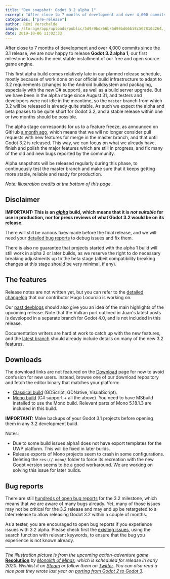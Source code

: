 ```yaml
---
title: "Dev snapshot: Godot 3.2 alpha 1"
excerpt: "After close to 7 months of development and over 4,000 commits since the 3.1 release, we are now happy to release Godot 3.2 alpha 1, our first milestone towards the next stable installment of our free and open source game engine. It brings new features such as an Android plugin/custom build system, C# support for Android, WebRTC support and WebSocket improvements, a fully reworked Visual Shader editor, ARKit and Oculus Go/Quest support and many more."
categories: ["pre-release"]
author: Rémi Verschelde
image: /storage/app/uploads/public/5d9/9bd/66b/5d99bd66b58c5678103264.jpg
date: 2019-10-06 11:02:33
---
```


After close to 7 months of development and over 4,000 commits since the 3.1 release, we are now happy to release **Godot 3.2 alpha 1**, our first milestone towards the next stable installment of our free and open source game engine.

This first alpha build comes relatively late in our planned release schedule, mostly because of work done on our official build infrastructure to adapt to 3.2 requirements (changes to the Android buildsystem and packaging, especially with the new C# support), as well as a build server upgrade. But we have been in the alpha stage since August 31, and testers and developers were not idle in the meantime, so the `master` branch from which 3.2 will be released is already quite stable. As such we expect the alpha and beta phases to be quite short for Godot 3.2, and a stable release within one or two months should be possible.

The alpha stage corresponds for us to a feature freeze, as announced on GitHub [a month ago](https://github.com/godotengine/godot/issues/31592), which means that we will no longer consider pull requests with new features for merge in the master branch, and that until Godot 3.2 is released. This way, we can focus on what we already have, finish and polish the major features which are still in progress, and fix many of the old and new bugs reported by the community.

Alpha snapshots will be released regularly during this phase, to continuously test the master branch and make sure that it keeps getting more stable, reliable and ready for production.

*Note: Illustration credits at the bottom of this page.*

## Disclaimer

**IMPORTANT: This is an *[alpha](https://en.wikipedia.org/wiki/Software_release_life_cycle#Alpha)* build, which means that it is *not suitable* for use in production, nor for press reviews of what Godot 3.2 would be on its release.**

There will still be various fixes made before the final release, and we will need your [detailed bug reports](https://github.com/godotengine/godot/issues) to debug issues and fix them.

There is also no guarantee that projects started with the alpha 1 build will still work in alpha 2 or later builds, as we reserve the right to do necessary breaking adjustments up to the beta stage (albeit compatibility breaking changes at this stage should be very minimal, if any).

## The features

Release notes are not written yet, but you can refer to the [detailed changelog](https://gist.github.com/Calinou/49aefe52ce8f67ffa3f743932123d14f) that our contributor Hugo Locurcio is working on.

Our [past devblogs](https://godotengine.org/devblog) should also give you an idea of the main highlights of the upcoming release. Note that the Vulkan port outlined in Juan's latest posts is developed in a separate branch for Godot 4.0, and is not included in this release.

Documentation writers are hard at work to catch up with the new features, and the [latest branch](http://docs.godotengine.org/en/latest/) should already include details on many of the new 3.2 features.

## Downloads

The download links are not featured on the [Download](/download) page for now to avoid confusion for new users. Instead, browse one of our download repository and fetch the editor binary that matches your platform:

- [Classical build](https://github.com/godotengine/godot-builds/releases/3.2-alpha1) (GDScript, GDNative, VisualScript).
- [Mono build](https://github.com/godotengine/godot-builds/releases/3.2-alpha1) (C# support + all the above). You need to have MSbuild installed to use the Mono build. Relevant parts of Mono 5.18.1.3 are included in this build.

**IMPORTANT:** Make backups of your Godot 3.1 projects before opening them in any 3.2 development build.

Notes:

- Due to some build issues alpha1 does not have export templates for the UWP platform. This will be fixed in later builds.
- Release exports of Mono projects seem to crash in some configurations. Deleting the `res://.mono/` folder to force its recreation with the new Godot version seems to be a good workaround. We are working on solving this issue for later builds.

## Bug reports

There are still [hundreds of open bug reports](https://github.com/godotengine/godot/issues?utf8=%E2%9C%93&q=is%3Aopen+is%3Aissue+milestone%3A3.2+label%3Abug+) for the 3.2 milestone, which means that we are aware of many bugs already. Yet, many of those issues may not be critical for the 3.2 release and may end up be retargeted to a later release to allow releasing Godot 3.2 within a couple of months.

As a tester, you are encouraged to open bug reports if you experience issues with 3.2 alpha. Please check first the [existing issues](https://github.com/godotengine/godot/issues), using the search function with relevant keywords, to ensure that the bug you experience is not known already.

-----

*The illustration picture is from the upcoming action-adventure game* **[Resolutiion](https://resolutiion.monolithofminds.com/)** *by [Monolith of Minds](https://twitter.com/monolithofminds), which is scheduled for release in early 2020. Wishlist it on [Steam](https://store.steampowered.com/app/975150/Resolutiion/?curator_clanid=41324400) or follow them on [Twitter](https://twitter.com/monolithofminds). You can also read a nice post they wrote last year on [porting from Godot 2 to Godot 3](https://steemit.com/games/@cloudif/crash-replace-repeat-porting-resolutiion-to-godot-3).*
